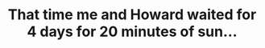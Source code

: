 ---
layout: instagram
title:  "That time me and Howard waited for 4 days for 20 minutes of sun…"
media:
  - url: "instagram/394562389_656445799968663_254285432359324071_n_17929142375782514.jpg"
    alt: ""
  - url: "instagram/394608906_1017974006142391_7997923846704887957_n_18012008710817256.jpg"
    alt: ""
  - url: "instagram/394661094_607320901404929_8089184637994908269_n_17987947133213872.jpg"
    alt: ""
  - url: "instagram/394657207_1741977626228917_5510700827392771261_n_17933386763660756.jpg"
    alt: ""
type: "post"
seo:
  hidden: true
location: Iceland
postdate: 2023-06-24
---